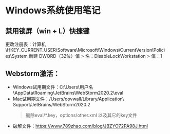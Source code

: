 # Windows系统使用笔记

## 禁用锁屏（win + L）快捷键
更改注册表：计算机\HKEY_CURRENT_USER\Software\Microsoft\Windows\CurrentVersion\Policies\System
新建 DWORD（32位）值 > 名：DisableLockWorkstation > 值：1

## Webstorm激活：
- Windows试用期文件：C:\Users\用户名\AppData\Roaming\JetBrains\WebStorm2020.2\eval
- Mac试用期文件：/Users/oovwall/Library/Application\ Support/JetBrains/WebStorm2020.2
  > 删除eval/*.key，options/other.xml 以及其它的key文件
- 破解文件：https://www.789zhao.com/blog/JBZYO72PA98J.html

